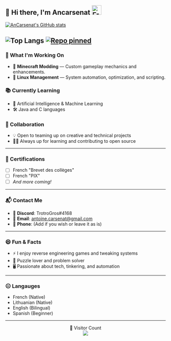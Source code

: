 ## 👋 Hi there, I'm Ancarsenat <img src="https://cdn.jsdelivr.net/gh/hampusborgos/country-flags@main/svg/fr.svg" alt="French Flag" width="30" />

[![AnCarsenat's GitHub stats](https://github-readme-stats.vercel.app/api?username=AnCarsenat&theme=dracula&show_icons=true)](https://github.com/anuraghazra/github-readme-stats)

![Top Langs](https://github-readme-stats.vercel.app/api/top-langs/?username=anuraghazra&theme=dracula&hide_progress=true)
[![Repo pinned](https://github-readme-stats.vercel.app/api/pin/?username=AnCarsenat&repo=RedstoneAdditions&theme=dracula&show_icons=true)](https://github.com/AnCar/RedstoneAdditions)  
---

### 🚀 What I'm Working On
- 🔧 **Minecraft Modding** — Custom gameplay mechanics and enhancements.
- 🐧 **Linux Management** — System automation, optimization, and scripting.

### 📚 Currently Learning
- 🤖 Artificial Intelligence & Machine Learning
- 🛠️ Java and C languages

### 🤝 Collaboration
- 💡 Open to teaming up on creative and technical projects
- 🙋‍♂️ Always up for learning and contributing to open source

---

### 📜 Certifications
- [ ] French "Brevet des collèges"
- [ ] French "PIX"
- [ ] *And more coming!*

---

### 📬 Contact Me
- 💬 **Discord**: TrotroGros#4168
- 📧 **Email**: antoine.carsenat@gmail.com
- 📱 **Phone**: (Add if you wish or leave it as is)

---

### 😄 Fun & Facts
- ⚡ I enjoy reverse engineering games and tweaking systems
- 🧩 Puzzle lover and problem solver
- 🖥️ Passionate about tech, tinkering, and automation

---

### 😐 Langauges
- French (Native)
- Lithuanian (Native)
- English (Bilingual)
- Spanish (Beginner)

---

<p align="center">
  👀 Visitor Count<br>
  <img src="https://profile-counter.glitch.me/AnCarsenat/count.svg" />
</p>
